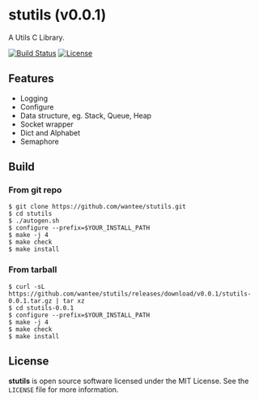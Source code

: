# stutils (v0.0.1)
A Utils C Library.

[![Build Status](https://travis-ci.org/wantee/stutils.svg)](https://travis-ci.org/wantee/stutils)
[![License](http://img.shields.io/:license-mit-blue.svg)](https://github.com/wantee/stutils/blob/master/LICENSE)

## Features
* Logging
* Configure
* Data structure, eg. Stack, Queue, Heap
* Socket wrapper
* Dict and Alphabet
* Semaphore

## Build
### From git repo
 
```shell
$ git clone https://github.com/wantee/stutils.git
$ cd stutils
$ ./autogen.sh
$ configure --prefix=$YOUR_INSTALL_PATH
$ make -j 4
$ make check
$ make install
```

### From tarball
 
```shell
$ curl -sL https://github.com/wantee/stutils/releases/download/v0.0.1/stutils-0.0.1.tar.gz | tar xz
$ cd stutils-0.0.1
$ configure --prefix=$YOUR_INSTALL_PATH
$ make -j 4
$ make check
$ make install
```

## License

**stutils** is open source software licensed under the MIT License. See the `LICENSE` file for more information.

